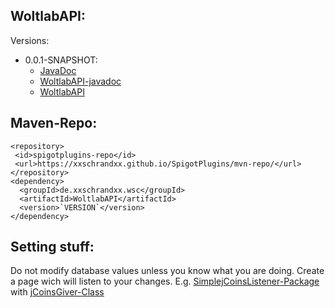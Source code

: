 ## WoltlabAPI:

Versions:
  * 0.0.1-SNAPSHOT:
    * [JavaDoc](https://xxschrandxx.github.io/SpigotPlugins/WoltlabAPI/0.0.1-SNAPSHOT/apidocs/)
    * [WoltlabAPI-javadoc](https://xxschrandxx.github.io/SpigotPlugins/WoltlabAPI/0.0.1-SNAPSHOT/WoltlabAPI-0.0.1-SNAPSHOT-javadoc.jar)
    * [WoltlabAPI](https://xxschrandxx.github.io/SpigotPlugins/WoltlabAPI/0.0.1-SNAPSHOT/WoltlabAPI-0.0.1-SNAPSHOT.jar)

## Maven-Repo:
```
<repository>
 <id>spigotplugins-repo</id>
 <url>https://xxschrandxx.github.io/SpigotPlugins/mvn-repo/</url>
</repository>
<dependency>
  <groupId>de.xxschrandxx.wsc</groupId>
  <artifactId>WoltlabAPI</artifactId>
  <version>`VERSION`</version>
</dependency>
```

## Setting stuff:
Do not modify database values unless you know what you are doing.
Create a page wich will listen to your changes.
E.g. [SimplejCoinsListener-Package](https://github.com/xXSchrandXx/SimplejCoinsListener) with [jCoinsGiver-Class](https://github.com/xXSchrandXx/SpigotPlugins/blob/master/WoltlabAPI/src/main/java/de/xxschrandxx/wsc/core/jCoinsGiver.java)